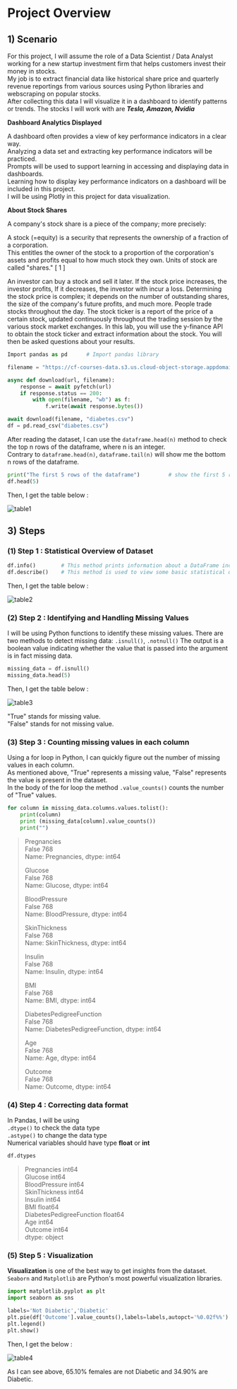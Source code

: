 # Project Overview
## 1) Scenario
For this project, I will assume the role of a Data Scientist / Data Analyst working for a new startup investment firm that helps customers invest their money in stocks.  
My job is to extract financial data like historical share price and quarterly revenue reportings from various sources using Python libraries and webscraping on popular stocks.  
After collecting this data I will visualize it in a dashboard to identify patterns or trends. The stocks I will work with are ***Tesla, Amazon, Nvidia***  

**Dashboard Analytics Displayed**

A dashboard often provides a view of key performance indicators in a clear way.  
Analyzing a data set and extracting key performance indicators will be practiced.  
Prompts will be used to support learning in accessing and displaying data in dashboards.  
Learning how to display key performance indicators on a dashboard will be included in this project.  
I will be using Plotly in this project for data visualization.  

**About Stock Shares**

A company's stock share is a piece of the company; more precisely:    

A stock (=equity) is a security that represents the ownership of a fraction of a corporation.    
This entitles the owner of the stock to a proportion of the corporation's 
assets
 and profits equal to how much stock they own. Units of stock are called "shares." [
1
]

An investor can buy a stock and sell it later. If the stock price increases, the investor profits, If it decreases,
the investor with incur a loss.  Determining the stock price is complex; it depends on the number of outstanding shares, the size of the company's future profits, and much more. People trade stocks throughout the day. The stock ticker is a report of the price of a certain stock, updated continuously throughout the trading session by the various stock market exchanges. In this lab, you will use the  y-finance API to obtain the stock ticker and extract information about the stock. You will then be asked questions about your results.  






```python
Import pandas as pd      # Import pandas library
```
```python
filename = "https://cf-courses-data.s3.us.cloud-object-storage.appdomain.cloud/IBMDeveloperSkillsNetwork-PY0101EN-SkillsNetwork/labs/Module%205/data/diabetes.csv"

async def download(url, filename):
    response = await pyfetch(url)
    if response.status == 200:
        with open(filename, "wb") as f:
            f.write(await response.bytes())

await download(filename, "diabetes.csv")
df = pd.read_csv("diabetes.csv")
```
After reading the dataset, I can use the `dataframe.head(n)` method to check the top n rows of the dataframe, where n is an integer.    
Contrary to `dataframe.head(n)`, `dataframe.tail(n)` will show me the bottom n rows of the dataframe.
```python
print("The first 5 rows of the dataframe")         # show the first 5 rows using dataframe.head() method
df.head(5)
```
Then, I get the table below :

![table1](https://github.com/Atikers/Images/blob/main/Project%20%232%20-%20image(1).jpg)

## 3) Steps
### (1) Step 1 : Statistical Overview of Dataset
```python
df.info()        # This method prints information about a DataFrame including the index dtype and columns, non-null values and memory usage.
df.describe()    # This method is used to view some basic statistical details like percentile, mean, standard deviation, etc. of a data frame or a series of numeric values.
```
Then, I get the table below :

![table2](https://github.com/Atikers/Images/blob/main/Project%20%232%20-%20image(2).jpg)

### (2) Step 2 : Identifying and Handling Missing Values
I will be using Python functions to identify these missing values. There are two methods to detect missing data:
`.isnull()`, `.notnull()`
The output is a boolean value indicating whether the value that is passed into the argument is in fact missing data.
```python
missing_data = df.isnull()
missing_data.head(5)
```
Then, I get the table below :    

![table3](https://github.com/Atikers/Images/blob/main/Project%20%232%20-%20image(3).jpg)

"True" stands for missing value.    
"False" stands for not missing value.

### (3) Step 3 : Counting missing values in each column
Using a for loop in Python, I can quickly figure out the number of missing values in each column.    
As mentioned above, "True" represents a missing value, "False" represents the value is present in the dataset.    
In the body of the for loop the method `.value_counts()` counts the number of "True" values.

```python
for column in missing_data.columns.values.tolist():
    print(column)
    print (missing_data[column].value_counts())
    print("")
```

>Pregnancies    
>False    768    
>Name: Pregnancies, dtype: int64
>
>Glucose    
>False    768    
>Name: Glucose, dtype: int64    
>
>BloodPressure    
>False    768    
>Name: BloodPressure, dtype: int64    
>
>SkinThickness    
>False    768    
>Name: SkinThickness, dtype: int64    
>
>Insulin    
>False    768    
>Name: Insulin, dtype: int64    
>
>BMI    
>False    768    
>Name: BMI, dtype: int64    
>
>DiabetesPedigreeFunction    
>False    768    
>Name: DiabetesPedigreeFunction, dtype: int64    
>
>Age    
>False    768    
>Name: Age, dtype: int64    
>
>Outcome    
>False    768    
>Name: Outcome, dtype: int64

### (4) Step 4 : Correcting data format
In Pandas, I will be using    
`.dtype()` to check the data type    
`.astype()` to change the data type    
Numerical variables should have type **float** or **int**
```python
df.dtypes
```
  
>Pregnancies                    int64    
>Glucose                        int64    
>BloodPressure                  int64    
>SkinThickness                  int64    
>Insulin                        int64    
>BMI                            float64    
>DiabetesPedigreeFunction       float64    
>Age                            int64    
>Outcome                        int64    
>dtype: object    

### (5) Step 5 : Visualization
**Visualization** is one of the best way to get insights from the dataset.    
`Seaborn` and `Matplotlib` are Python's most powerful visualization libraries.  

```python
import matplotlib.pyplot as plt
import seaborn as sns
```
```python
labels='Not Diabetic','Diabetic'
plt.pie(df['Outcome'].value_counts(),labels=labels,autopct='%0.02f%%')
plt.legend()
plt.show()
```

Then, I get the below : 

![table4](https://github.com/Atikers/Images/blob/main/Project%20%232%20-%20image(4).jpg)

As I can see above, 65.10% females are not Diabetic and 34.90% are Diabetic.

